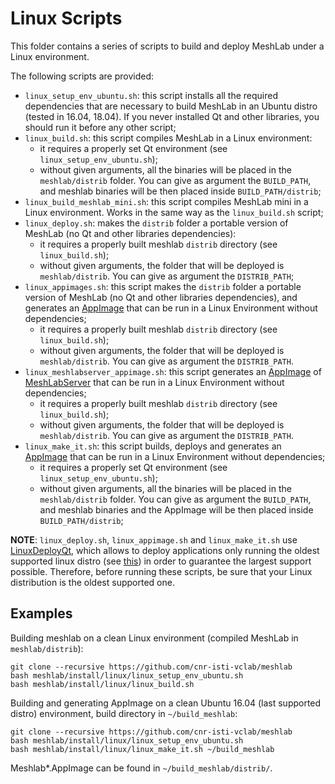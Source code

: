 # Linux Scripts

This folder contains a series of scripts to build and deploy MeshLab under a Linux environment.

The following scripts are provided:

* `linux_setup_env_ubuntu.sh`: this script installs all the required dependencies that are necessary to build MeshLab in an Ubuntu distro (tested in 16.04, 18.04). If you never installed Qt and other libraries, you should run it before any other script;
* `linux_build.sh`: this script compiles MeshLab in a Linux environment:
	* it requires a properly set Qt environment (see `linux_setup_env_ubuntu.sh`); 
	* without given arguments, all the binaries will be placed in the `meshlab/distrib` folder. You can give as argument the `BUILD_PATH`, and meshlab binaries will be then placed inside `BUILD_PATH/distrib`;
* `linux_build_meshlab_mini.sh`: this script compiles MeshLab mini in a Linux environment. Works in the same way as the `linux_build.sh` script;
* `linux_deploy.sh`: makes the `distrib` folder a portable version of MeshLab (no Qt and other libraries dependencies):
	* it requires a properly built meshlab `distrib` directory (see `linux_build.sh`);
	* without given arguments, the folder that will be deployed is `meshlab/distrib`. You can give as argument the `DISTRIB_PATH`;
* `linux_appimages.sh`: this script makes the `distrib` folder a portable version of MeshLab (no Qt and other libraries dependencies), and generates an [AppImage](https://appimage.org/) that can be run in a Linux Environment without dependencies; 
	* it requires a properly built meshlab `distrib` directory (see `linux_build.sh`);
	* without given arguments, the folder that will be deployed is `meshlab/distrib`. You can give as argument the `DISTRIB_PATH`.
* `linux_meshlabserver_appimage.sh`: this script generates an [AppImage](https://appimage.org/) of [MeshLabServer](https://github.com/cnr-isti-vclab/meshlab/blob/master/src/meshlabserver/README.md) that can be run in a Linux Environment without dependencies; 
	* it requires a properly built meshlab `distrib` directory (see `linux_build.sh`);
	* without given arguments, the folder that will be deployed is `meshlab/distrib`. You can give as argument the `DISTRIB_PATH`.
* `linux_make_it.sh`: this script builds, deploys and generates an [AppImage](https://appimage.org/) that can be run in a Linux Environment without dependencies;
	* it requires a properly set Qt environment (see `linux_setup_env_ubuntu.sh`); 
	* without given arguments, all the binaries will be placed in the `meshlab/distrib` folder. You can give as argument the `BUILD_PATH`, and meshlab binaries and the AppImage will be then placed inside `BUILD_PATH/distrib`;

__NOTE__: `linux_deploy.sh`, `linux_appimage.sh` and `linux_make_it.sh` use [LinuxDeployQt](https://github.com/probonopd/linuxdeployqt), which allows to deploy applications only running the oldest supported linux distro (see [this](https://github.com/probonopd/linuxdeployqt/issues/340)) in order to guarantee the largest support possible. Therefore, before running these scripts, be sure that your Linux distribution is the oldest supported one. 

## Examples

Building meshlab on a clean Linux environment (compiled MeshLab in `meshlab/distrib`):

	git clone --recursive https://github.com/cnr-isti-vclab/meshlab
	bash meshlab/install/linux/linux_setup_env_ubuntu.sh
	bash meshlab/install/linux/linux_build.sh

Building and generating AppImage on a clean Ubuntu 16.04 (last supported distro) environment, build directory in `~/build_meshlab`:

	git clone --recursive https://github.com/cnr-isti-vclab/meshlab
	bash meshlab/install/linux/linux_setup_env_ubuntu.sh
	bash meshlab/install/linux/linux_make_it.sh ~/build_meshlab
	
Meshlab*.AppImage can be found in `~/build_meshlab/distrib/`.
